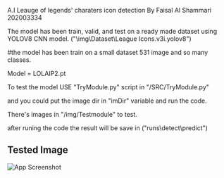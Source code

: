 A.I Leauge of legends' charaters icon detection 
By Faisal Al Shammari 202003334


The model has been train, valid, and test on a ready made dataset using YOLOV8 CNN model.
("\img\Dataset\League Icons.v3i.yolov8")

#the model has been train on a small dataset 531 image and so many classes.

Model = LOLAIP2.pt

To test the model USE "TryModule.py" script in "/SRC/TryModule.py"

and you could put the image dir in "imDir" variable and run the code.

There's images in "/img/Testmodule" to test.

after runing the code the result will be save in ("runs\detect\predict")

## Tested Image
![App Screenshot](https://i.ibb.co/vmbGgWW/1.png)
